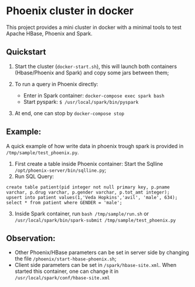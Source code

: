 # Phoenix cluster in docker

This project provides a mini cluster in docker with a minimal tools to test Apache HBase, Phoenix and Spark. 

## Quickstart

1. Start the cluster (`docker-start.sh`), this will launch both containers (Hbase/Phoenix and Spark) and copy some jars between them;
2. To run a query in Phoenix directly: 
    * Enter in Spark container: `docker-compose exec spark bash`
    * Start pyspark: `$ /usr/local/spark/bin/pyspark`

3. At end, one can stop by `docker-compose stop`
    
    
    
## Example:
    
A quick example of how write data in phoenix trough spark is provided in `/tmp/sample/test_phoenix.py`. 

1. First create a table inside Phoenix container: Start the Sqlline `/opt/phoenix-server/bin/sqlline.py`;
2. Run SQL Query: 
```
create table patient(pid integer not null primary key, p.pname varchar, p.drug varchar, p.gender varchar, p.tot_amt integer);
upsert into patient values(1,'Veda Hopkins','avil', 'male', 634);
select * from patient where GENDER = 'male';
```

3. Inside Spark container, run `bash /tmp/sample/run.sh` or `/usr/local/spark/bin/spark-submit /tmp/sample/test_phoenix.py` 


## Observation:

* Other Phoenix/HBase parameters can be set in server side by changing the file `/phoenix/start-hbase-phoenix.sh`;
* Client side parameters can be set in `/spark/hbase-site.xml`. When started this container, one can change it in `/usr/local/spark/conf/hbase-site.xml`


